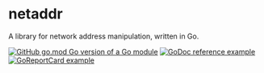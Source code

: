 # netaddr

A library for network address manipulation, written in Go.

[![GitHub go.mod Go version of a Go module](https://img.shields.io/github/go-mod/go-version/mogthesprog/netaddr.svg)](https://github.com/mogthesprog/netaddr)
[![GoDoc reference example](https://img.shields.io/badge/godoc-reference-blue.svg)](https://pkg.go.dev/github.com/mogthesprog/netaddr)
[![GoReportCard example](https://goreportcard.com/badge/github.com/mogthesprog/netaddr)](https://goreportcard.com/report/github.com/mogthesprog/netaddr)


